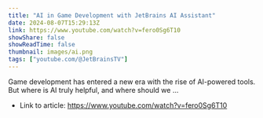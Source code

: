 ```yaml
---
title: "AI in Game Development with JetBrains AI Assistant"
date: 2024-08-07T15:29:13Z
link: https://www.youtube.com/watch?v=fero0Sg6T10
showShare: false
showReadTime: false
thumbnail: images/ai.png
tags: ["youtube.com/@JetBrainsTV"]
---
```

Game development has entered a new era with the rise of AI-powered tools. But where is AI truly helpful, and where should we ...

- Link to article: https://www.youtube.com/watch?v=fero0Sg6T10